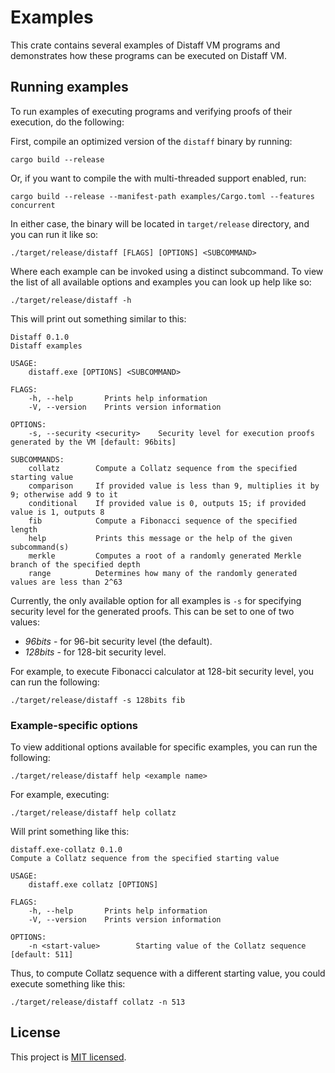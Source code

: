 # Examples
This crate contains several examples of Distaff VM programs and demonstrates how these programs can be executed on Distaff VM.

## Running examples
To run examples of executing programs and verifying proofs of their execution, do the following:

First, compile an optimized version of the `distaff` binary by running:
```
cargo build --release
```
Or, if you want to compile the with multi-threaded support enabled, run:
```
cargo build --release --manifest-path examples/Cargo.toml --features concurrent
```

In either case, the binary will be located in `target/release` directory, and you can run it like so:
```
./target/release/distaff [FLAGS] [OPTIONS] <SUBCOMMAND>
```
Where each example can be invoked using a distinct subcommand. To view the list of all available options and examples you can look up help like so:

```
./target/release/distaff -h
```
This will print out something similar to this:
```
Distaff 0.1.0
Distaff examples

USAGE:
    distaff.exe [OPTIONS] <SUBCOMMAND>

FLAGS:
    -h, --help       Prints help information
    -V, --version    Prints version information

OPTIONS:
    -s, --security <security>    Security level for execution proofs generated by the VM [default: 96bits]

SUBCOMMANDS:
    collatz        Compute a Collatz sequence from the specified starting value
    comparison     If provided value is less than 9, multiplies it by 9; otherwise add 9 to it
    conditional    If provided value is 0, outputs 15; if provided value is 1, outputs 8
    fib            Compute a Fibonacci sequence of the specified length
    help           Prints this message or the help of the given subcommand(s)
    merkle         Computes a root of a randomly generated Merkle branch of the specified depth
    range          Determines how many of the randomly generated values are less than 2^63
```

Currently, the only available option for all examples is `-s` for specifying security level for the generated proofs. This can be set to one of two values:
* *96bits* - for 96-bit security level (the default).
* *128bits* - for 128-bit security level.

For example, to execute Fibonacci calculator at 128-bit security level, you can run the following:
```
./target/release/distaff -s 128bits fib
```

### Example-specific options

To view additional options available for specific examples, you can run the following:
```
./target/release/distaff help <example name>
```
For example, executing:
```
./target/release/distaff help collatz
```
Will print something like this:
```
distaff.exe-collatz 0.1.0
Compute a Collatz sequence from the specified starting value

USAGE:
    distaff.exe collatz [OPTIONS]

FLAGS:
    -h, --help       Prints help information
    -V, --version    Prints version information

OPTIONS:
    -n <start-value>        Starting value of the Collatz sequence [default: 511]
```

Thus, to compute Collatz sequence with a different starting value, you could execute something like this:
```
./target/release/distaff collatz -n 513
```

## License
This project is [MIT licensed](../LICENSE).